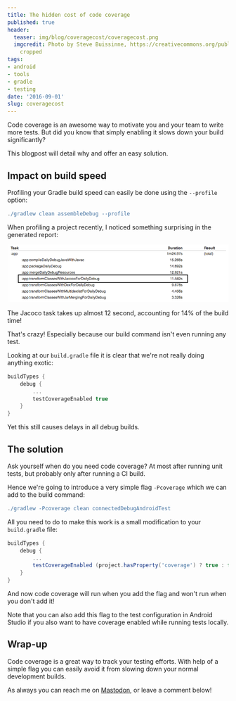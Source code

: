 ```yaml
---
title: The hidden cost of code coverage
published: true
header:
  teaser: img/blog/coveragecost/coveragecost.png
  imgcredit: Photo by Steve Buissinne, https://creativecommons.org/publicdomain/zero/1.0/deed.en,
    cropped
tags:
- android
- tools
- gradle
- testing
date: '2016-09-01'
slug: coveragecost
---
```


Code coverage is an awesome way to motivate you and your team to write more tests. But did you know that simply enabling it slows down your build significantly?

This blogpost will detail why and offer an easy solution.


## Impact on build speed
Profiling your Gradle build speed can easily be done using the `--profile` option:

```groovy
./gradlew clean assembleDebug --profile
```

When profiling a project recently, I noticed something surprising in the generated report:

![Jacoco task takes up 14% of the build time!](buildtime.png)

The Jacoco task takes up almost 12 second, accounting for 14% of the build time!

That's crazy! Especially because our build command isn't even running any test.

Looking at our `build.gradle` file it is clear that we're not really doing anything exotic:

```groovy
buildTypes {
    debug {
        ...
        testCoverageEnabled true
    }
}
```

Yet this still causes delays in all debug builds.


## The solution
Ask yourself when do you need code coverage? At most after running unit tests, but probably only after running a CI build.

Hence we're going to introduce a very simple flag `-Pcoverage` which we can add to the build command:

```groovy
./gradlew -Pcoverage clean connectedDebugAndroidTest
```

All you need to do to make this work is a small modification to your `build.gradle` file:

```groovy
buildTypes {
    debug {
        ...
        testCoverageEnabled (project.hasProperty('coverage') ? true : false)
    }
}
```

And now code coverage will run when you add the flag and won't run when you don't add it!

>
Note that you can also add this flag to the test configuration in Android Studio if you also want to have coverage enabled while running tests locally.


## Wrap-up
Code coverage is a great way to track your testing efforts. With help of a simple flag you can easily avoid it from slowing down your normal development builds.

As always you can reach me on [Mastodon](https://androiddev.social/@Jeroenmols), or leave a comment below!
